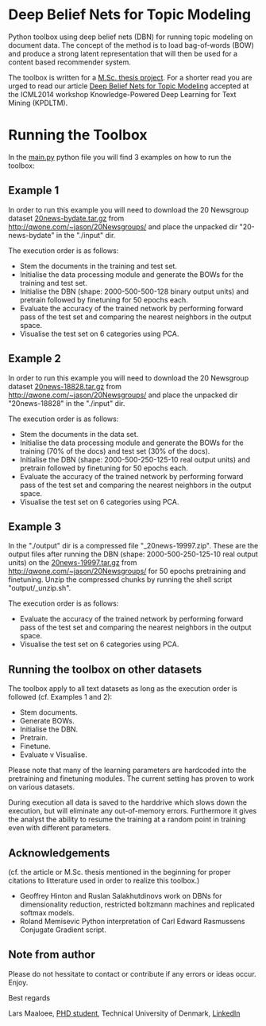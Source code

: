 Deep Belief Nets for Topic Modeling
===================================
Python toolbox using deep belief nets (DBN) for running topic modeling on document data. The concept of the method is to load bag-of-words (BOW) and produce a strong latent representation that will then be used for a content based recommender system.

The toolbox is written for a [M.Sc. thesis project](http://www2.imm.dtu.dk/pubdb/views/publication_details.php?id=6742). For a shorter read you are urged to read our article [Deep Belief Nets for Topic Modeling](http://xxx.tau.ac.il/abs/1501.04325) accepted at the ICML2014 workshop Knowledge-Powered Deep Learning for Text Mining (KPDLTM).

Running the Toolbox
===================
In the [main.py](main.py) python file you will find 3 examples on how to run the toolbox:

Example 1
---------
In order to run this example you will need to download the 20 Newsgroup dataset [20news-bydate.tar.gz](http://qwone.com/~jason/20Newsgroups/20news-bydate.tar.gz) from http://qwone.com/~jason/20Newsgroups/ and place the unpacked dir "20-news-bydate" in the "./input" dir.

The execution order is as follows:
- Stem the documents in the training and test set.
- Initialise the data processing module and generate the BOWs for the training and test set.
- Initialise the DBN (shape: 2000-500-500-128 binary output units) and pretrain followed by finetuning for 50 epochs each.
- Evaluate the accuracy of the trained network by performing forward pass of the test set and comparing the nearest neighbors in the output space.
- Visualise the test set on 6 categories using PCA.

Example 2
---------
In order to run this example you will need to download the 20 Newsgroup dataset [20news-18828.tar.gz](http://qwone.com/~jason/20Newsgroups/20news-18828.tar.gz) from http://qwone.com/~jason/20Newsgroups/ and place the unpacked dir "20news-18828" in the "./input" dir.

The execution order is as follows:
- Stem the documents in the data set.
- Initialise the data processing module and generate the BOWs for the training (70% of the docs) and test set (30% of the docs).
- Initialise the DBN (shape: 2000-500-250-125-10 real output units) and pretrain followed by finetuning for 50 epochs each.
- Evaluate the accuracy of the trained network by performing forward pass of the test set and comparing the nearest neighbors in the output space.
- Visualise the test set on 6 categories using PCA.

Example 3
---------
In the "./output" dir is a compressed file "_20news-19997.zip". These are the output files after running the DBN (shape: 2000-500-250-125-10 real output units) on the [20news-19997.tar.gz](http://qwone.com/~jason/20Newsgroups/20news-19997.tar.gz) from http://qwone.com/~jason/20Newsgroups/ for 50 epochs pretraining and finetuning. Unzip the compressed chunks by running the shell script "output/_unzip.sh".

The execution order is as follows:
- Evaluate the accuracy of the trained network by performing forward pass of the test set and comparing the nearest neighbors in the output space.
- Visualise the test set on 6 categories using PCA.

Running the toolbox on other datasets
-------------------------------------
The toolbox apply to all text datasets as long as the execution order is followed (cf. Examples 1 and 2):
- Stem documents.
- Generate BOWs.
- Initialise the DBN.
- Pretrain.
- Finetune.
- Evaluate v Visualise.

Please note that many of the learning parameters are hardcoded into the pretraining and finetuning modules. The current setting has proven to work on various datasets.

During execution all data is saved to the harddrive which slows down the execution, but will eliminate any out-of-memory errors. Furthermore it gives the analyst the ability to resume the training at a random point in training even with different parameters.

Acknowledgements
----------------
(cf. the article or M.Sc. thesis mentioned in the beginning for proper citations to litterature used in order to realize this toolbox.)
- Geoffrey Hinton and Ruslan Salakhutdinovs work on DBNs for dimensionality reduction, restricted boltzmann machines and replicated softmax models.
- Roland Memisevic Python interpretation of Carl Edward Rasmussens Conjugate Gradient script.

Note from author
----------------
Please do not hessitate to contact or contribute if any errors or ideas occur. Enjoy.

Best regards

Lars Maaloee, 
[PHD student](http://orbit.dtu.dk/en/persons/lars-maaloee(0ba00555-e860-4036-9d7b-01ec1d76f96d).html), 
Technical University of Denmark, 
[LinkedIn](http://dk.linkedin.com/in/larsmaaloe)


